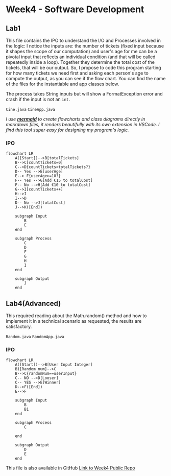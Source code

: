 # Week4 - Software Development


## Lab1
This file contains the IPO to understand the I/O and Processes involved in the logic: I notice the inputs are: the number of tickets (fixed input because it shapes the scope of our computation) and user's age for me can be a pivotal input that reflects an individual condition (and that will be called repeatedly inside a loop). Together they determine the total cost of the tickets, that will be our output. So, I propose to code this program starting for how many tickets we need first and asking each person's age to compute the output, as you can see if the flow chart. You can find the name of the files for the instantiable and app classes below. 

The process takes String inputs but will show a FormatException error and crash if the input is not an `int`.

`Cine.java`
`CineApp.java`

*I use [**mermaid**](https://mermaid.live/) to create flowcharts and class diagrams directly in markdown files, it renders beautifully with its own extension in VSCode. I find this tool super easy for designing my program's logic.*


### IPO

``` mermaid
flowchart LR
    A([Start])-->B[totalTickets]
    B-->C[countTickets=0]
    C-->D{countTickets<totalTickets?}
    D-- Yes -->E[userAge]
    E--> F{userAge>=18?}
    F-- Yes -->G[Add €15 to totalCost]
    F-- No -->H[Add €10 to totalCost]
    G-->I[countTickets++]
    H-->I
    I-->D
    D-- No -->J[totalCost]
    J-->K([End])

    subgraph Input
        B
        E
    end

    subgraph Process
        C
        D
        F
        G
        H
        I
    end

    subgraph Output
        J
    end

```

## Lab4(Advanced)

This required reading about the Math.random() method and how to implement it in a technical scenario as requested, the results are satisfactory.

`Random.java`
`RandomApp.java`

### IPO

``` mermaid
flowchart LR
    A([Start])-->B[User Input Integer]
    B1[Random num]-->C
    B-->C{randomNum==userInput}
    C-- NO -->D[Looser]
    C-- YES -->E[Winner]
    D-->F([End])
    E-->F

    subgraph Input
        B
        B1
    end

    subgraph Process
        C

    end

    subgraph Output
        D
        E
    end

```
This file is also available in GitHub [Link to Week4 Public Repo](http://github.com/alanmaizon/Software-Development/blob/main/Week4/)
